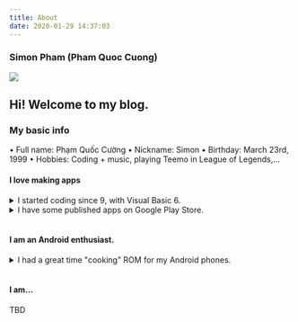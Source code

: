 ```yaml
---
title: About
date: 2020-01-29 14:37:03
---
```

### Simon Pham (Pham Quoc Cuong)


![](https://avatars2.githubusercontent.com/u/8846657?s=460&v=4)

## Hi! Welcome to my blog.

### My basic info

• Full name: Phạm Quốc Cường
• Nickname: Simon
• Birthday: March 23rd, 1999
• Hobbies: Coding + music, playing Teemo in League of Legends,...

#### I love making apps
<details><summary>I started coding since 9, with Visual Basic 6.</summary>
<p>

> It was when I was 9, after seeing my brother got some very interesting Windows applications with his name on, I asked him how can he did such fantastic things like that. At first, he demonstrated to me how to use Visual Basic 6 IDE, and how I can create a button on the screen. Then he gave me a book — Visual Basic 6.0 self-study tutorial — this is where the journey began.
> 
> ![A look at Visual Basic 6.0 IDE](https://miro.medium.com/max/1596/0*Hthx--fohK-e7vPL.jpg "A look at Visual Basic 6.0 IDE")
> 
> At that time, it’s a pity that I was only allowed to use the computer for exactly 30 minutes a day. Anyways it’s seemed to be enough for me. I kept following the book’s tutorial over & over again. Soon I started feeling bored. So I decided to make my own app. It’s a prank app, showing red screen error when opened. I tried to scare my sister with that but unluckily failed. I was not giving up and started to improve it. I picked up the book, turned some pages and started writing another prank app. This one has a hidden countdown timer. After it went out, the screen will start shaking rapidly and do not stop. After I had done a few testing, I set it up to scare my brother. Unfortunately, he killed my app using Task Manager as soon as it started shaking.
> 
> That was a great time of my life learning coding, until my sister forced me to stop learning that, as she wanted me to concentrate on studying at school. However, I still sneakily learned it when she was away. Until I was 10, my computer’s broken. But it wouldn’t stop me from coding. When I was in classes, I turned the middle pages of my notebook, drew some app user interface, and started writing code as I did on the computer.
> 
> ![](https://miro.medium.com/max/1450/0*E4jABTcUMkxnGipf.jpg)
> 
> Read more at: https://blog.simonit.dev/2018/07/14/My-journey-to-become-a-programmer

</p>
</details>

<details><summary>I have some published apps on Google Play Store.</summary>
<p>

• Check out my developer page: https://play.google.com/store/apps/dev?id=8748015601074315583

</p>
</details>
<br>

#### I am an Android enthusiast.

<details><summary>I had a great time "cooking" ROM for my Android phones.</summary>
<p>

> When I was 13, I got my first Android phone — LG P698. At that time, I was so jealous that there are so many phones running Android Jellybean 4.1–4.3 but mine only got Gingerbread 2.3.4. So I tried to find a tutorial on the Internet about how to upgrade an Android device. I successfully rooted & installed a custom recovery for it. Then I installed the wrong firmware of another phone model, that freaked me out. Anyway, I soon found a way to fix that. Later then, I learned how to modify the Android firmware — we, at the XDA forum, prefer to call it “cooking ROM”. I made one for my phone, and it does look great!. Three years later, I got a new phone, it’s an LG E400. I also joined LG E400 community groups on Facebook to find if there’s any interesting firmware for the phone, but there’s none. So I cooked my custom ROM for it, named [Simonogen](https://forum.xda-developers.com/optimus-l3-l5-l7/development/rom-simonogen-2-0-sdmerge-ios-flat-ui-t3128607). Everyone loves it. I still did the same thing when I got a new phone — Nokia X2 — a year later. I made [Simonoid](http://forum.xda-developers.com/nokia-x2/development/rom-simonoid-1-0-july-15-2016-t3418608) for Nokia X2. This one is the best firmware for Android phone I’d ever made. It’s really much better than the original firmware from Nokia.
> 
> ![](https://miro.medium.com/max/2880/1*knt8hWso_EZ8hLAHWCRiNQ.png)
> 
> Read more at: https://blog.simonit.dev/2018/07/14/My-journey-to-become-a-programmer

Android phones with stock ROM is really good now. With the suppport of Project Treble since Android 8.0, almost any phone can upgrade to latest Android version. That is some of the reasons that I don't cook ROM anymore.

</p>
</details>
<br>

#### I am...

TBD
